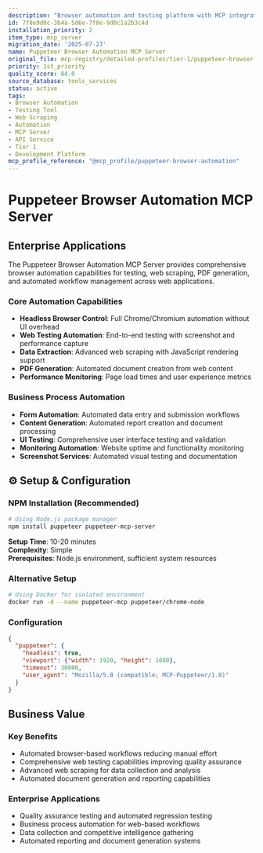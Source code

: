 ```yaml
---
description: "Browser automation and testing platform with MCP integration"
id: 7f8e9d0c-3b4a-5d6e-7f8e-9d0c1a2b3c4d
installation_priority: 2
item_type: mcp_server
migration_date: '2025-07-27'
name: Puppeteer Browser Automation MCP Server
original_file: mcp-registry/detailed-profiles/tier-1/puppeteer-browser-server-profile.md
priority: 1st_priority
quality_score: 84.0
source_database: tools_services
status: active
tags:
- Browser Automation
- Testing Tool
- Web Scraping
- Automation
- MCP Server
- API Service
- Tier 1
- Development Platform
mcp_profile_reference: "@mcp_profile/puppeteer-browser-automation"
---
```


# Puppeteer Browser Automation MCP Server

## Enterprise Applications

The Puppeteer Browser Automation MCP Server provides comprehensive browser automation capabilities for testing, web scraping, PDF generation, and automated workflow management across web applications.

### Core Automation Capabilities
- **Headless Browser Control**: Full Chrome/Chromium automation without UI overhead
- **Web Testing Automation**: End-to-end testing with screenshot and performance capture
- **Data Extraction**: Advanced web scraping with JavaScript rendering support
- **PDF Generation**: Automated document creation from web content
- **Performance Monitoring**: Page load times and user experience metrics

### Business Process Automation
- **Form Automation**: Automated data entry and submission workflows
- **Content Generation**: Automated report creation and document processing
- **UI Testing**: Comprehensive user interface testing and validation
- **Monitoring Automation**: Website uptime and functionality monitoring
- **Screenshot Services**: Automated visual testing and documentation

## ⚙️ Setup & Configuration

### NPM Installation (Recommended)

```bash
# Using Node.js package manager
npm install puppeteer puppeteer-mcp-server
```

**Setup Time**: 10-20 minutes  
**Complexity**: Simple  
**Prerequisites**: Node.js environment, sufficient system resources

### Alternative Setup

```bash
# Using Docker for isolated environment
docker run -d --name puppeteer-mcp puppeteer/chrome-node
```

### Configuration

```json
{
  "puppeteer": {
    "headless": true,
    "viewport": {"width": 1920, "height": 1080},
    "timeout": 30000,
    "user_agent": "Mozilla/5.0 (compatible; MCP-Puppeteer/1.0)"
  }
}
```

## Business Value

### Key Benefits
- Automated browser-based workflows reducing manual effort
- Comprehensive web testing capabilities improving quality assurance
- Advanced web scraping for data collection and analysis
- Automated document generation and reporting capabilities

### Enterprise Applications
- Quality assurance testing and automated regression testing
- Business process automation for web-based workflows
- Data collection and competitive intelligence gathering
- Automated reporting and document generation systems